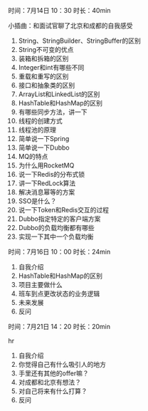 时间：7月14日 10：30 时长：40min

小插曲：和面试官聊了北京和成都的自我感受

1. String、StringBuilder、StringBuffer的区别
2. String不可变的优点
3. 装箱和拆箱的区别
4. Integer和int有哪些不同
5. 重载和重写的区别
6. 接口和抽象类的区别
7. ArrayList和LinkedList的区别
8. HashTable和HashMap的区别
9. 有哪些同步方法，讲一下
10. 线程的创建方式
11. 线程池的原理
12. 简单说一下Spring
13. 简单说一下Dubbo
14. MQ的特点
15. 为什么用RocketMQ
16. 说一下Redis的分布式锁
17. 讲一下RedLock算法
18. 解决消息幂等的方案
19. SSO是什么？
20. 说一下Token和Redis交互的过程
21. Dubbo指定特定的客户端方案
22. Dubbo的负载均衡都有哪些
23. 实现一下其中一个负载均衡


时间：7月16日 10：00 时长：24min

1. 自我介绍
2. HashTable和HashMap的区别
3. 项目主要做什么
4. 班车到点更改状态的业务逻辑
5. 未来发展
6. 反问

时间：7月21日 14：20 时长：20min

hr

1. 自我介绍
2. 你觉得自己有什么吸引人的地方
3. 手里还有其他的offer嘛？
4. 对成都和北京有想法？
5. 对自己将来有什么打算？
6. 反问